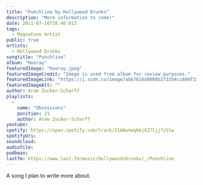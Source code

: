 ```yaml
---
title: "Punchline by Hollywood Drunks"
description: "More information to come!"
date: 2011-07-16T16:46:01Z
tags:
  - Magnatune Artist
public: true
artists:
  - Hollywood Drunks
songtitle: "Punchline"
album: "Hooray"
featuredImage: "hooray.jpeg"
featuredImageCredit: "Image is used from album for review purposes."
featuredImageLink: "https://i.scdn.co/image/ab67616d0000b273354cc886f338e94afc23baec"
featuredImageAlt: ""
author: Aram Zucker-Scharff
playlists:
  -
    name: "Obsessions"
    position: 21
    author: Aram Zucker-Scharff
youtube: 
spotify: https://open.spotify.com/track/21AAwnwqbkjXZ7ljj7zSlw
spotifyUri: 
soundcloud:
audiofile:
podbean:
lastfm: https://www.last.fm/music/Hollywood+Drunks/_/Punchline
---
```


A song I plan to write more about.
		